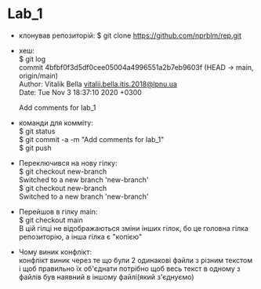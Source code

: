 # Lab_1
- клонував репозиторій: $ git clone https://github.com/nprblm/rep.git
- хеш:  
        $ git log  
        commit 4bfbf0f3d5df0cee05004a4996551a2b7eb9603f (HEAD -> main, origin/main)  
        Author: Vitalik Bella <vitalii.bella.itis.2018@lpnu.ua>  
        Date:   Tue Nov 3 18:37:10 2020 +0300  
    
    Add comments for lab_1  

- команди для комміту:  
        $ git status  
        $ git commit -a -m "Add comments for lab_1"  
        $ git push  
- Переключився на нову гілку:  
    $ git checkout new-branch  
    Switched to a new branch 'new-branch'  
    $ git checkout new-branch    
    Switched to a new branch 'new-branch'    
- Перейшов в гілку main:    
     $ git checkout main      
     В цій гілці не відображаються зміни інших гілок, бо це головна гілка репозиторію, а інша гілка є "копією"    
- Чому виник конфлікт:  
         конфлікт виник через те що були 2 одинакові файли з різним текстом і щоб правильно їх об'єднати потрібно щоб весь текст в одному з файлів був наявний в іншому файлі(який з'єднуємо)  
         
